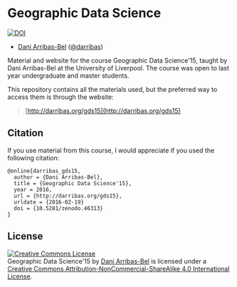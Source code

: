 # Geographic Data Science

[![DOI](https://zenodo.org/badge/doi/10.5281/zenodo.46313.svg)](http://dx.doi.org/10.5281/zenodo.46313)

* [Dani Arribas-Bel](http://darribas.org) ([@darribas](http://darribas.org))

Material and website for the course Geographic Data Science'15, taught
by Dani Arribas-Bel at the University of Liverpool. The course was open to
last year undergraduate and master students.

This repository contains all the materials used, but the preferred way to
access them is through the website:

> [http://darribas.org/gds15](http://darribas.org/gds15)

## Citation

If you use material from this course, I would appreciate if you used the
following citation:

```
@online{darribas_gds15,
  author = {Dani Arribas-Bel},
  title = {Geographic Data Science'15},
  year = 2016,
  url = {http://darribas.org/gds15},
  urldate = {2016-02-19}
  doi = {10.5281/zenodo.46313}
}
```

## License

<a rel="license" href="http://creativecommons.org/licenses/by-nc-sa/4.0/"><img alt="Creative Commons License" style="border-width:0" src="https://i.creativecommons.org/l/by-nc-sa/4.0/88x31.png" /></a><br /><span xmlns:dct="http://purl.org/dc/terms/" property="dct:title">Geographic Data Science'15</span> by <a xmlns:cc="http://creativecommons.org/ns#" href="http://darribas.org" property="cc:attributionName" rel="cc:attributionURL">Dani Arribas-Bel</a> is licensed under a <a rel="license" href="http://creativecommons.org/licenses/by-nc-sa/4.0/">Creative Commons Attribution-NonCommercial-ShareAlike 4.0 International License</a>.
